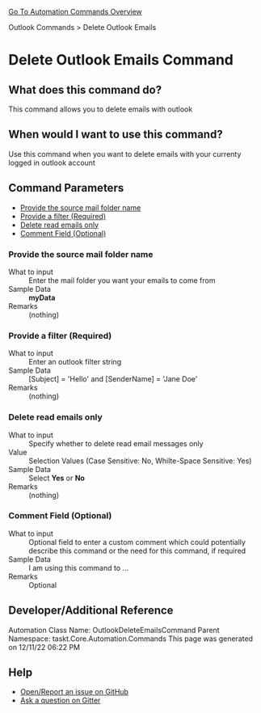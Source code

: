 <!--TITLE: Delete Outlook Emails Command -->
<!-- SUBTITLE: a command in the Outlook Commands group. -->
[Go To Automation Commands Overview](/automation-commands.md)


Outlook Commands &gt; Delete Outlook Emails


# Delete Outlook Emails Command


## What does this command do?
This command allows you to delete emails with outlook


## When would I want to use this command?
Use this command when you want to delete emails with your currenty logged in outlook account


## Command Parameters
- [Provide the source mail folder name](#param_0)
- [Provide a filter (Required)](#param_1)
- [Delete read emails only](#param_2)
- [Comment Field (Optional)](#param_3)


<a id="param_0"></a>
### Provide the source mail folder name


<dl>
<dt>What to input</dt><dd>Enter the mail folder you want your emails to come from</dd>
<dt></dt><dd></dd>
<dt>Sample Data</dt><dd><strong>myData</strong></dd>
<dt>Remarks</dt><dd>(nothing)</dd>
</dl>




<a id="param_1"></a>
### Provide a filter (Required)


<dl>
<dt>What to input</dt><dd>Enter an outlook filter string</dd>
<dt></dt><dd></dd>
<dt>Sample Data</dt><dd>[Subject] = 'Hello' and [SenderName] = 'Jane Doe'</dd>
<dt>Remarks</dt><dd>(nothing)</dd>
</dl>




<a id="param_2"></a>
### Delete read emails only


<dl>
<dt>What to input</dt><dd>Specify whether to delete read email messages only</dd>
<dt>Value</dt><dd>Selection Values (Case Sensitive: No, Whilte-Space Sensitive: Yes)</dd>
<dt>Sample Data</dt><dd>Select <strong>Yes</strong> or <strong>No</strong></dd>
<dt>Remarks</dt><dd>(nothing)</dd>
</dl>




<a id="param_3"></a>
### Comment Field (Optional)


<dl>
<dt>What to input</dt><dd>Optional field to enter a custom comment which could potentially describe this command or the need for this command, if required</dd>
<dt></dt><dd></dd>
<dt>Sample Data</dt><dd>I am using this command to ...</dd>
<dt>Remarks</dt><dd>Optional</dd>
</dl>




## Developer/Additional Reference
Automation Class Name: OutlookDeleteEmailsCommand
Parent Namespace: taskt.Core.Automation.Commands
This page was generated on 12/11/22 06:22 PM


## Help
- [Open/Report an issue on GitHub](https://github.com/saucepleez/taskt/issues/new)
- [Ask a question on Gitter](https://gitter.im/taskt-rpa/Lobby)
